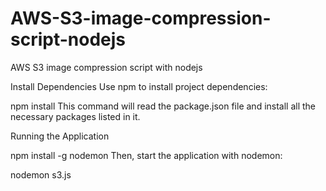 # AWS-S3-image-compression-script-nodejs
AWS S3 image compression script with nodejs


Install Dependencies
Use npm to install project dependencies:

npm install
This command will read the package.json file and install all the necessary packages listed in it.

Running the Application

npm install -g nodemon
Then, start the application with nodemon:

nodemon s3.js
